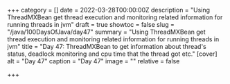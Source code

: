 +++
category = []
date = 2022-03-28T00:00:00Z
description = "Using ThreadMXBean get thread execution and monitoring related information for running threads in jvm"
draft = true
showtoc = false
slug = "/java/100DaysOfJava/day47"
summary = "Using ThreadMXBean get thread execution and monitoring related information for running threads in jvm"
title = "Day 47: ThreadMXBean to get information about thread's status, deadlock monitoring and cpu time that the thread got etc."
[cover]
alt = "Day 47"
caption = "Day 47"
image = ""
relative = false

+++

